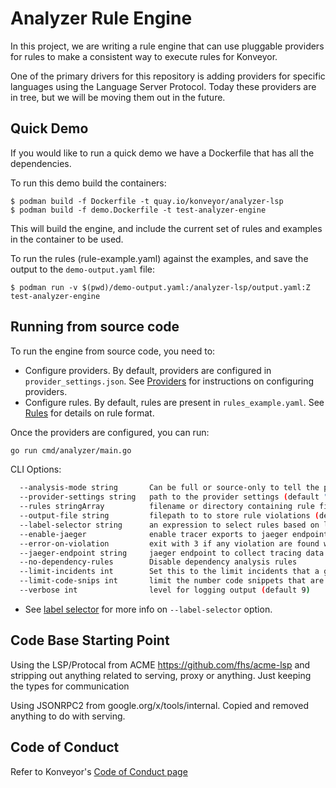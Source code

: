 # Analyzer Rule Engine 

In this project, we are writing a rule engine that can use pluggable providers for rules to make a consistent way to execute rules for Konveyor. 

One of the primary drivers for this repository is adding providers for specific languages using the Language Server Protocol. Today these providers are in tree, but we will be moving them out in the future.

## Quick Demo

If you would like to run a quick demo we have a Dockerfile that has all the dependencies.

To run this demo build the containers:

```
$ podman build -f Dockerfile -t quay.io/konveyor/analyzer-lsp
$ podman build -f demo.Dockerfile -t test-analyzer-engine
```

This will build the engine, and include the current set of rules and examples in the container to be used. 

To run the rules (rule-example.yaml) against the examples, and save the output to the `demo-output.yaml` file:

```
$ podman run -v $(pwd)/demo-output.yaml:/analyzer-lsp/output.yaml:Z test-analyzer-engine
```

## Running from source code

To run the engine from source code, you need to:

* Configure providers. By default, providers are configured in `provider_settings.json`. See [Providers](#./docs/providers.md) for instructions on configuring providers.
* Configure rules. By default, rules are present in `rules_example.yaml`. See [Rules](#./docs/rules.md) for details on rule format. 

Once the providers are configured, you can run:

```sh
go run cmd/analyzer/main.go
```

CLI Options:

```sh
  --analysis-mode string       Can be full or source-only to tell the providers what to analyze. If full, source code and all dependencies will be analyzed, if source-only, only the source code will be. This can be given on a per provider basis, but this flag will override those.
  --provider-settings string   path to the provider settings (default "provider_settings.json")
  --rules stringArray          filename or directory containing rule files (default [rule-example.yaml])
  --output-file string         filepath to to store rule violations (default "output.yaml")
  --label-selector string      an expression to select rules based on labels
  --enable-jaeger              enable tracer exports to jaeger endpoint
  --error-on-violation         exit with 3 if any violation are found will also print violations to console
  --jaeger-endpoint string     jaeger endpoint to collect tracing data (default "http://localhost:14268/api/traces")
  --no-dependency-rules        Disable dependency analysis rules
  --limit-incidents int        Set this to the limit incidents that a given rule can give. zero means no limit (default 1500)
  --limit-code-snips int       limit the number code snippets that are retrieved for a file while evaluating a rule, 0 means no limit (default 20)
  --verbose int                level for logging output (default 9)
```

* See [label selector](./docs/labels.md#label-selector) for more info on `--label-selector` option.

## Code Base Starting Point

 Using the LSP/Protocal from ACME https://github.com/fhs/acme-lsp and stripping out anything related to serving, proxy or anything. Just keeping the types for communication

 Using JSONRPC2 from google.org/x/tools/internal. Copied and removed anything to do with serving. 


## Code of Conduct

Refer to Konveyor's [Code of Conduct page](https://github.com/konveyor/community/blob/main/CODE_OF_CONDUCT.md)
